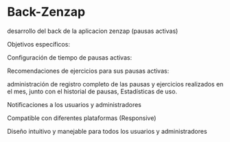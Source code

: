 # Back-Zenzap
desarrollo del back de la aplicacion zenzap (pausas activas)

Objetivos específicos: 

Configuración de tiempo de pausas activas: 

Recomendaciones de ejercicios para sus pausas activas: 

 administración de registro completo de las pausas y ejercicios realizados en el mes, junto con el historial de pausas, Estadísticas de uso. 

Notificaciones a los usuarios y administradores 

Compatible con diferentes plataformas (Responsive) 

Diseño intuitivo y manejable para todos los usuarios y administradores
